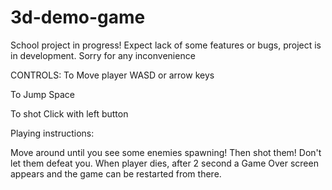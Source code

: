 # 3d-demo-game

School project in progress!
Expect lack of some features or bugs, project is in development.
Sorry for any inconvenience

CONTROLS:
To Move player
WASD or arrow keys

To Jump
Space

To shot
Click with left button

Playing instructions:

Move around until you see some enemies spawning! Then shot them! Don't let them defeat you.
When player dies, after 2 second a Game Over screen appears and
the game can be restarted from there.